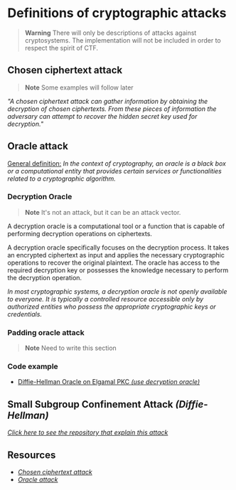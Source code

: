 # Definitions of cryptographic attacks

> **Warning** There will only be descriptions of attacks against cryptosystems. The implementation will not be included in order to respect the spirit of CTF.

## Chosen ciphertext attack

> **Note** Some examples will follow later

*"A chosen ciphertext attack can gather information by obtaining the decryption of chosen ciphertexts. From these pieces of information the adversary can attempt to recover the hidden secret key used for decryption."*

## Oracle attack

<ins>General definition:</ins> *In the context of cryptography, an oracle is a black box or a computational entity that provides certain services or functionalities related to a cryptographic algorithm.*

### Decryption Oracle

> **Note** It's not an attack, but it can be an attack vector.

A decryption oracle is a computational tool or a function that is capable of performing decryption operations on ciphertexts.

A decryption oracle specifically focuses on the decryption process. It takes an encrypted ciphertext as input and applies the necessary cryptographic operations to recover the original plaintext. The oracle has access to the required decryption key or possesses the knowledge necessary to perform the decryption operation.

*In most cryptographic systems, a decryption oracle is not openly available to everyone. It is typically a controlled resource accessible only by authorized entities who possess the appropriate cryptographic keys or credentials.*

### Padding oracle attack

> **Note** Need to write this section

### Code example

- [Diffie-Hellman Oracle on Elgamal PKC *(use decryption oracle)*](../AsymmetricCiphers/ElGamal/README.md#attacks-using-oracle)

## Small Subgroup Confinement Attack *(Diffie-Hellman)*

*[Click here to see the repository that explain this attack](https://github.com/Kiooku/Small-Subgroup-Confinement-Attack)*

## Resources

 - *[Chosen ciphertext attack](https://en.wikipedia.org/wiki/Chosen-ciphertext_attack)*
 - *[Oracle attack](https://en.wikipedia.org/wiki/Oracle_attack)*